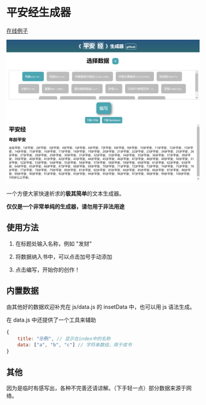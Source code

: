 # 平安经生成器

[在线例子](https://aa11653.github.io/pinganjing/index.html)

![example](example.png)

一个方便大家快速祈求的**极其简单**的文本生成器。

**仅仅是一个非常单纯的生成器，请勿用于非法用途**

## 使用方法

1. 在标题处输入名称，例如 "发财"

2. 将数据纳入书中，可以点击加号手动添加

3. 点击编写，开始你的创作！

## 内置数据

由其他好的数据欢迎补充在 js/data.js 的 insetData 中，也可以用 js 语法生成。

在 data.js 中还提供了一个工具来辅助

```js
{
    title: "示例", // 显示在index中的名称
    data: ["a", "b", "c"] // 字符串数组，用于成书
}
```

## 其他

因为是临时有感写出，各种不完善还请谅解。（下手轻一点）部分数据来源于网络。
